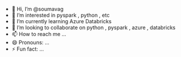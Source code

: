 - 👋 Hi, I’m @soumavag
- 👀 I’m interested in pyspark , python , etc
- 🌱 I’m currently learning Azure Databricks
- 💞️ I’m looking to collaborate on python , pyspark , azure , databricks 
- 📫 How to reach me ...
- 😄 Pronouns: ...
- ⚡ Fun fact: ...

<!---
soumavag/soumavag is a ✨ special ✨ repository because its `README.md` (this file) appears on your GitHub profile.
You can click the Preview link to take a look at your changes.
--->
